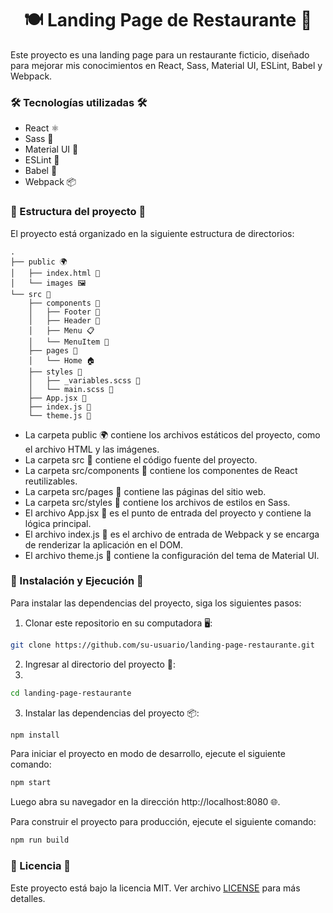 <h1 align="center">🍽️ Landing Page de Restaurante 🍔</h1>

Este proyecto es una landing page para un restaurante ficticio, diseñado para mejorar mis conocimientos en React, Sass, Material UI, ESLint, Babel y Webpack.

### 🛠️ Tecnologías utilizadas 🛠️

- React ⚛️
- Sass 💄
- Material UI 🎨
- ESLint 🚨
- Babel 🐠
- Webpack 📦

### 📁 Estructura del proyecto 📁

El proyecto está organizado en la siguiente estructura de directorios:


```react
.
├── public 🌍
│   ├── index.html 📄
│   └── images 🖼️
└── src 📁
    ├── components 🧩
    │   ├── Footer 🦶
    │   ├── Header 🧢
    │   ├── Menu 📋
    │   └── MenuItem 🍴
    ├── pages 📃
    │   └── Home 🏠
    ├── styles 🎨
    │   ├── _variables.scss 🎨
    │   └── main.scss 💄
    ├── App.jsx 📝
    ├── index.js 📝
    └── theme.js 🎨
```

- La carpeta public 🌍 contiene los archivos estáticos del proyecto, como el archivo HTML y las imágenes.
- La carpeta src 📁 contiene el código fuente del proyecto.
- La carpeta src/components 🧩 contiene los componentes de React reutilizables.
- La carpeta src/pages 📃 contiene las páginas del sitio web.
- La carpeta src/styles 🎨 contiene los archivos de estilos en Sass.
- El archivo App.jsx 📝 es el punto de entrada del proyecto y contiene la lógica principal.
- El archivo index.js 📝 es el archivo de entrada de Webpack y se encarga de renderizar la aplicación en el DOM.
- El archivo theme.js 🎨 contiene la configuración del tema de Material UI.

### 🚀 Instalación y Ejecución 🚀

Para instalar las dependencias del proyecto, siga los siguientes pasos:

1. Clonar este repositorio en su computadora 🖥️:

```sh
git clone https://github.com/su-usuario/landing-page-restaurante.git
```

2. Ingresar al directorio del proyecto 📂:
3. 
```sh
cd landing-page-restaurante
```

3. Instalar las dependencias del proyecto 📦:

```sh
npm install
```

Para iniciar el proyecto en modo de desarrollo, ejecute el siguiente comando:

```sh
npm start
```

Luego abra su navegador en la dirección http://localhost:8080 🌐.

Para construir el proyecto para producción, ejecute el siguiente comando:

```sh
npm run build
```

### 📄 Licencia 📄

Este proyecto está bajo la licencia MIT. Ver archivo [LICENSE](https://github.com/kefranabg/readme-md-generator/blob/master/LICENSE) para más detalles.
